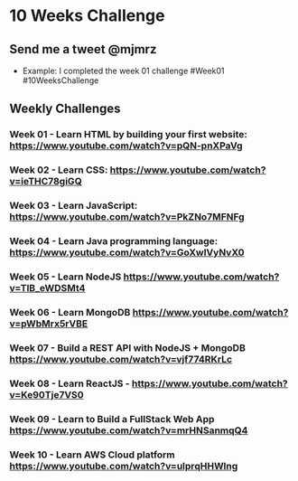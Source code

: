# 10 Weeks Challenge
## Send me a tweet @mjmrz
- Example: I completed the week 01 challenge #Week01 #10WeeksChallenge

## Weekly Challenges

### Week 01 - Learn HTML by building your first website: https://www.youtube.com/watch?v=pQN-pnXPaVg
### Week 02  - Learn CSS: https://www.youtube.com/watch?v=ieTHC78giGQ
### Week 03 - Learn JavaScript: https://www.youtube.com/watch?v=PkZNo7MFNFg
### Week 04 - Learn Java programming language: https://www.youtube.com/watch?v=GoXwIVyNvX0

### Week 05 - Learn NodeJS https://www.youtube.com/watch?v=TlB_eWDSMt4
### Week 06 - Learn MongoDB https://www.youtube.com/watch?v=pWbMrx5rVBE
### Week 07 - Build a REST API with NodeJS + MongoDB https://www.youtube.com/watch?v=vjf774RKrLc

### Week 08 - Learn ReactJS - https://www.youtube.com/watch?v=Ke90Tje7VS0
### Week 09 - Learn to Build a FullStack Web App https://www.youtube.com/watch?v=mrHNSanmqQ4
### Week 10 - Learn AWS Cloud platform https://www.youtube.com/watch?v=ulprqHHWlng
